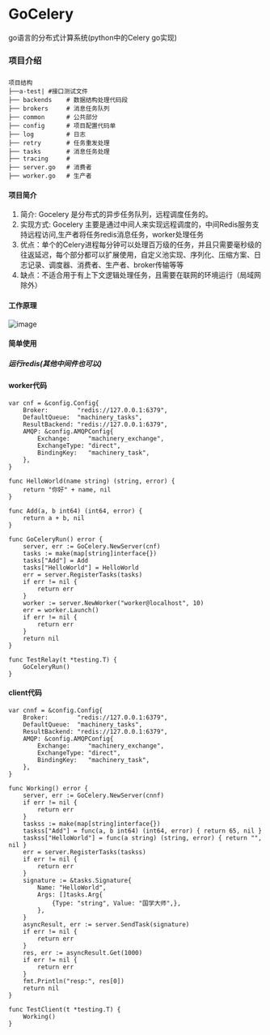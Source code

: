 # GoCelery
go语言的分布式计算系统(python中的Celery go实现)


### 项目介绍

##### 

```
项目结构
├──a-test| #接口测试文件
├── backends    # 数据结构处理代码段
├── brokers     # 消息任务队列
├── common      # 公共部分
├── config      # 项目配置代码单
├── log         # 日志
├── retry       # 任务重发处理
├── tasks       # 消息任务处理
├── tracing     #
├── server.go   # 消费者
├── worker.go   # 生产者
```



#### 项目简介 
1. 简介: Gocelery 是分布式的异步任务队列，远程调度任务的。
2. 实现方式: Gocelery 主要是通过中间人来实现远程调度的，中间Redis服务支持远程访问,生产者将任务redis消息任务，worker处理任务
3. 优点：单个的Celery进程每分钟可以处理百万级的任务，并且只需要毫秒级的往返延迟，每个部分都可以扩展使用，自定义池实现、序列化、压缩方案、日志记录、调度器、消费者、生产者、broker传输等等
4. 缺点：不适合用于有上下文逻辑处理任务，且需要在联网的环境运行（局域网除外）

#### 工作原理
![image](https://images2015.cnblogs.com/blog/720333/201701/720333-20170126182955581-1727025143.png)
#### 简单使用

##### 运行redis(其他中间件也可以)

#### worker代码
```
var cnf = &config.Config{
	Broker:        "redis://127.0.0.1:6379",
	DefaultQueue:  "machinery_tasks",
	ResultBackend: "redis://127.0.0.1:6379",
	AMQP: &config.AMQPConfig{
		Exchange:     "machinery_exchange",
		ExchangeType: "direct",
		BindingKey:   "machinery_task",
	},
}

func HelloWorld(name string) (string, error) {
	return "你好" + name, nil
}

func Add(a, b int64) (int64, error) {
	return a + b, nil
}

func GoCeleryRun() error {
	server, err := GoCelery.NewServer(cnf)
	tasks := make(map[string]interface{})
	tasks["Add"] = Add
	tasks["HelloWorld"] = HelloWorld
	err = server.RegisterTasks(tasks)
	if err != nil {
		return err
	}
	worker := server.NewWorker("worker@localhost", 10)
	err = worker.Launch()
	if err != nil {
		return err
	}
	return nil
}

func TestRelay(t *testing.T) {
	GoCeleryRun()
}
```

#### client代码
```
var cnnf = &config.Config{
	Broker:        "redis://127.0.0.1:6379",
	DefaultQueue:  "machinery_tasks",
	ResultBackend: "redis://127.0.0.1:6379",
	AMQP: &config.AMQPConfig{
		Exchange:     "machinery_exchange",
		ExchangeType: "direct",
		BindingKey:   "machinery_task",
	},
}

func Working() error {
	server, err := GoCelery.NewServer(cnnf)
	if err != nil {
		return err
	}
	taskss := make(map[string]interface{})
	taskss["Add"] = func(a, b int64) (int64, error) { return 65, nil }
	taskss["HelloWorld"] = func(a string) (string, error) { return "", nil }
	err = server.RegisterTasks(taskss)
	if err != nil {
		return err
	}
	signature := &tasks.Signature{
		Name: "HelloWorld",
		Args: []tasks.Arg{
			{Type: "string", Value: "国学大师",},
		},
	}
	asyncResult, err := server.SendTask(signature)
	if err != nil {
		return err
	}
	res, err := asyncResult.Get(1000)
	if err != nil {
		return err
	}
	fmt.Println("resp:", res[0])
	return nil
}

func TestClient(t *testing.T) {
	Working()
}
```





